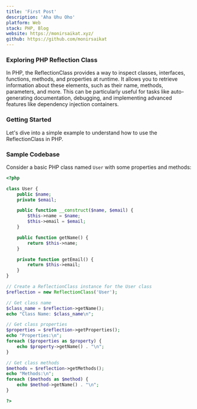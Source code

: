 ```yaml
---
title: 'First Post'
description: 'Aha Uhu Oho'
platform: Web
stack: PHP, Blog
website: https://monirsaikat.xyz/
github: https://github.com/monirsaikat
---
```

### Exploring PHP Reflection Class

In PHP, the ReflectionClass provides a way to inspect classes, interfaces, functions, methods, and properties at runtime. It allows you to retrieve information about these elements, such as their name, methods, parameters, and more. This can be particularly useful for tasks like auto-generating documentation, debugging, and implementing advanced features like dependency injection containers.

### Getting Started

Let's dive into a simple example to understand how to use the ReflectionClass in PHP.

### Sample Codebase

Consider a basic PHP class named `User` with some properties and methods:

```php
<?php

class User {
    public $name;
    private $email;

    public function __construct($name, $email) {
        $this->name = $name;
        $this->email = $email;
    }

    public function getName() {
        return $this->name;
    }

    private function getEmail() {
        return $this->email;
    }
}

// Create a ReflectionClass instance for the User class
$reflection = new ReflectionClass('User');

// Get class name
$class_name = $reflection->getName();
echo "Class Name: $class_name\n";

// Get class properties
$properties = $reflection->getProperties();
echo "Properties:\n";
foreach ($properties as $property) {
    echo $property->getName() . "\n";
}

// Get class methods
$methods = $reflection->getMethods();
echo "Methods:\n";
foreach ($methods as $method) {
    echo $method->getName() . "\n";
}

?>

